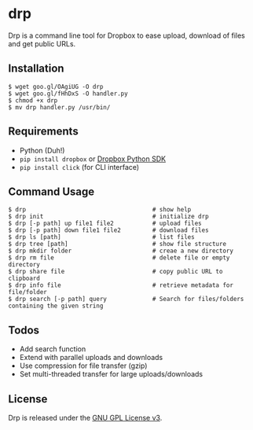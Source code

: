 drp
===

Drp is a command line tool for Dropbox to ease upload, download of files and get public URLs.

Installation
------------

```
$ wget goo.gl/OAgiUG -O drp
$ wget goo.gl/fHhDxS -O handler.py
$ chmod +x drp
$ mv drp handler.py /usr/bin/
```

Requirements
------------

- Python (Duh!)
- `pip install dropbox`
or [Dropbox Python SDK](https://www.dropbox.com/developers/core/sdks/python)
- `pip install click` (for CLI interface)

Command Usage
--------------

```
$ drp                                    # show help
$ drp init                               # initialize drp
$ drp [-p path] up file1 file2           # upload files
$ drp [-p path] down file1 file2         # download files
$ drp ls [path]                          # list files
$ drp tree [path]                        # show file structure
$ drp mkdir folder                       # creae a new directory
$ drp rm file                            # delete file or empty directory
$ drp share file                         # copy public URL to clipboard
$ drp info file                          # retrieve metadata for file/folder
$ drp search [-p path] query             # Search for files/folders containing the given string
```

Todos
-----

* Add search function
* Extend with parallel uploads and downloads
* Use compression for file transfer (gzip)
* Set multi-threaded transfer for large uploads/downloads

License
-------

Drp is released under the [GNU GPL License v3](http://www.gnu.org/licenses/quick-guide-gplv3.html).
